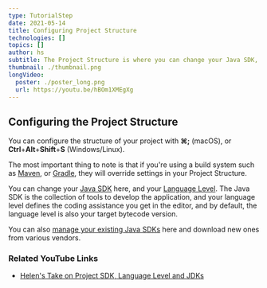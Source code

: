 ```yaml
---
type: TutorialStep
date: 2021-05-14
title: Configuring Project Structure
technologies: []
topics: []
author: hs
subtitle: The Project Structure is where you can change your Java SDK, Language Level and more
thumbnail: ./thumbnail.png
longVideo:
  poster: ./poster_long.png
  url: https://youtu.be/hBOm1XMEgXg
---
```


## Configuring the Project Structure
You can configure the structure of your project with **⌘;** (macOS), or **Ctrl**+**Alt**+**Shift**+**S** (Windows/Linux). 

The most important thing to note is that if you're using a build system such as [Maven](https://maven.apache.org/), or [Gradle](https://gradle.org/), they will override settings in your Project Structure. 

You can change your [Java SDK](https://www.jetbrains.com/help/idea/project-settings-and-structure.html?keymap=primary_windows#project-sdk) here, and your [Language Level](https://www.jetbrains.com/help/idea/project-settings-and-structure.html?keymap=primary_windows#language-level). The Java SDK is the collection of tools to develop the application, and your language level defines the coding assistance you get in the editor, and by default, the language level is also your target bytecode version. 

You can also [manage your existing Java SDKs](https://www.jetbrains.com/help/idea/sdk.html?keymap=primary_windows#define-sdk) here and download new ones from various vendors. 

### Related YouTube Links
- [Helen's Take on Project SDK, Language Level and JDKs](https://www.youtube.com/watch?v=W4EK_KVgfkw)